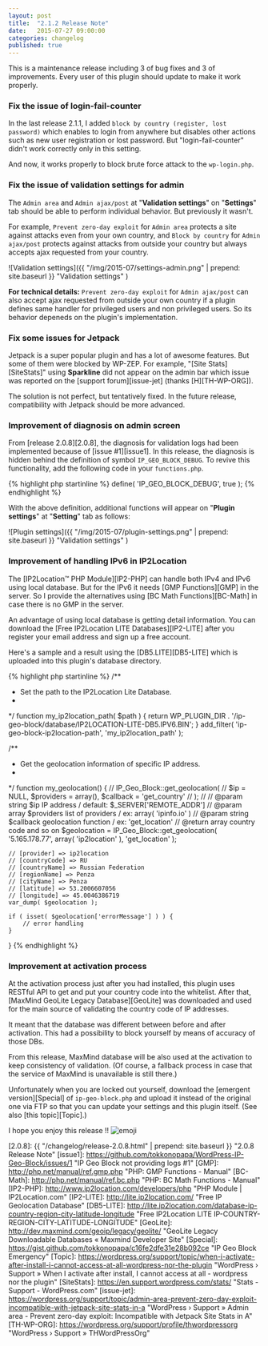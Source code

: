 ```yaml
---
layout: post
title:  "2.1.2 Release Note"
date:   2015-07-27 09:00:00
categories: changelog
published: true
---
```


This is a maintenance release including 3 of bug fixes and 3 of improvements.
Every user of this plugin should update to make it work properly.

<!--more-->

### Fix the issue of login-fail-counter ###

In the last release 2.1.1, I added `block by country (register, lost password)`
which enables to login from anywhere but disables other actions such as new 
user registration or lost password. But "login-fail-counter" didn't work 
correctly only in this setting.

And now, it works properly to block brute force attack to the `wp-login.php`.

### Fix the issue of validation settings for admin ###

The `Admin area` and `Admin ajax/post` at "**Validation settings**" on 
"**Settings**" tab should be able to perform individual behavior. But 
previously it wasn't.

For example, `Prevent zero-day exploit` for `Admin area` protects a site 
against attacks even from your own country, and `Block by country` for 
`Admin ajax/post` protects against attacks from outside your country but 
always accepts ajax requested from your country.

![Validation settings]({{ "/img/2015-07/settings-admin.png" | prepend: site.baseurl }}
  "Validation settings"
)

<div class="alert alert-info" role="alert">
<strong>For technical details:</strong>
<code>Prevent zero-day exploit</code> for <code>Admin ajax/post</code> can 
also accept ajax requested from outside your own country if a plugin defines 
same handler for privileged users and non privileged users. So its behavior 
depeneds on the plugin's implementation.
</div>

### Fix some issues for Jetpack ###

Jetpack is a super popular plugin and has a lot of awesome features. But some 
of them were blocked by WP-ZEP. For example, "[Site Stats][SiteStats]" using 
**Sparkline** did not appear on the admin bar which issue was reported on the 
[support forum][issue-jet] (thanks [H][TH-WP-ORG]).

The solution is not perfect, but tentatively fixed. In the future release, 
compatibility with Jetpack should be more advanced.

### Improvement of diagnosis on admin screen ###

From [release 2.0.8][2.0.8], the diagnosis for validation logs had been 
implemented because of [issue #1][issue1]. In this release, the diagnosis is 
hidden behind the definition of symbol `IP_GEO_BLOCK_DEBUG`. To revive this 
functionality, add the following code in your `functions.php`.

{% highlight php startinline %}
define( 'IP_GEO_BLOCK_DEBUG', true );
{% endhighlight %}

With the above definition, additional functions will appear on 
"**Plugin settings**" at "**Setting**" tab as follows:

![Plugin settings]({{ "/img/2015-07/plugin-settings.png" | prepend: site.baseurl }}
  "Validation settings"
)

### Improvement of handling IPv6 in IP2Location ###

The [IP2Location&trade; PHP Module][IP2-PHP] can handle both IPv4 and IPv6 
using local database. But for the IPv6 it needs [GMP Functions][GMP] in the 
server. So I provide the alternatives using [BC Math Functions][BC-Math] in 
case there is no GMP in the server.

An advantage of using local database is getting detail information. You can 
download the [Free IP2Location LITE Databases][IP2-LITE] after you register 
your email address and sign up a free account.

Here's a sample and a result using the [DB5.LITE][DB5-LITE] which is uploaded 
into this plugin's database directory.

{% highlight php startinline %}
/**
 * Set the path to the IP2Location Lite Database.
 *
 */
function my_ip2location_path( $path ) {
    return WP_PLUGIN_DIR . '/ip-geo-block/database/IP2LOCATION-LITE-DB5.IPV6.BIN';
}
add_filter( 'ip-geo-block-ip2location-path', 'my_ip2location_path' );

/**
 * Get the geolocation information of specific IP address.
 *
 */
function my_geolocation() {
    // IP_Geo_Block::get_geolocation(
    //    $ip = NULL, $providers = array(), $callback = 'get_country'
    // );
    //
    // @param string $ip IP address / default: $_SERVER['REMOTE_ADDR']
    // @param array  $providers list of providers / ex: array( 'ipinfo.io' )
    // @param string $callback geolocation function / ex: 'get_location'
    // @return array country code and so on
    $geolocation = IP_Geo_Block::get_geolocation(
        '5.165.178.77', array( 'ip2location' ), 'get_location'
    );

    // [provider] => ip2location
    // [countryCode] => RU
    // [countryName] => Russian Federation
    // [regionName] => Penza
    // [cityName] => Penza
    // [latitude] => 53.2006607056
    // [longitude] => 45.0046386719
    var_dump( $geolocation );

    if ( isset( $geolocation['errorMessage'] ) ) {
        // error handling
    }
}
{% endhighlight %}

### Improvement at activation process ###

At the activation process just after you had installed, this plugin uses 
RESTful API to get and put your country code into the whitelist. After that, 
[MaxMind GeoLite Legacy Database][GeoLite] was downloaded and used for the 
main source of validating the country code of IP addresses.

It meant that the database was different between before and after activation.
This had a possibility to block yourself by means of accuracy of those DBs.

<!-- https://wordpress.org/support/topic/doesnt-work-249 -->

From this release, MaxMind database will be also used at the activation to 
keep consistency of validation. (Of course, a fallback process in case that 
the service of MaxMind is unavailable is still there.)

Unfortunately when you are locked out yourself, download the 
[emergent version][Special] of `ip-geo-block.php` and upload it instead of the 
original one via FTP so that you can update your settings and this plugin itself.
(See also [this topic][Topic].)

I hope you enjoy this release !! <span class="emoji">
![emoji](https://assets-cdn.github.com/images/icons/emoji/unicode/1f604.png)
</span>

[2.0.8]:     {{ "/changelog/release-2.0.8.html" | prepend: site.baseurl }} "2.0.8 Release Note"
[issue1]:    https://github.com/tokkonopapa/WordPress-IP-Geo-Block/issues/1 "IP Geo Block not providing logs #1"
[GMP]:       http://php.net/manual/ref.gmp.php "PHP: GMP Functions - Manual"
[BC-Math]:   http://php.net/manual/ref.bc.php "PHP: BC Math Functions - Manual"
[IP2-PHP]:   http://www.ip2location.com/developers/php "PHP Module | IP2Location.com"
[IP2-LITE]:  http://lite.ip2location.com/ "Free IP Geolocation Database"
[DB5-LITE]:  http://lite.ip2location.com/database-ip-country-region-city-latitude-longitude "Free IP2Location LITE IP-COUNTRY-REGION-CITY-LATITUDE-LONGITUDE"
[GeoLite]:   http://dev.maxmind.com/geoip/legacy/geolite/ "GeoLite Legacy Downloadable Databases « Maxmind Developer Site"
[Special]:   https://gist.github.com/tokkonopapa/c16fe2dfe31e28b092ce "IP Geo Block Emergency"
[Topic]:     https://wordpress.org/support/topic/when-i-activate-after-install-i-cannot-access-at-all-wordpress-nor-the-plugin "WordPress › Support » When I activate after install, I cannot access at all - wordpress nor the plugin"
[SiteStats]: https://en.support.wordpress.com/stats/ "Stats - Support - WordPress.com"
[issue-jet]: https://wordpress.org/support/topic/admin-area-prevent-zero-day-exploit-incompatible-with-jetpack-site-stats-in-a "WordPress › Support » Admin area - Prevent zero-day exploit: Incompatible with Jetpack Site Stats in A"
[TH-WP-ORG]: https://wordpress.org/support/profile/thwordpressorg "WordPress › Support » THWordPressOrg"
